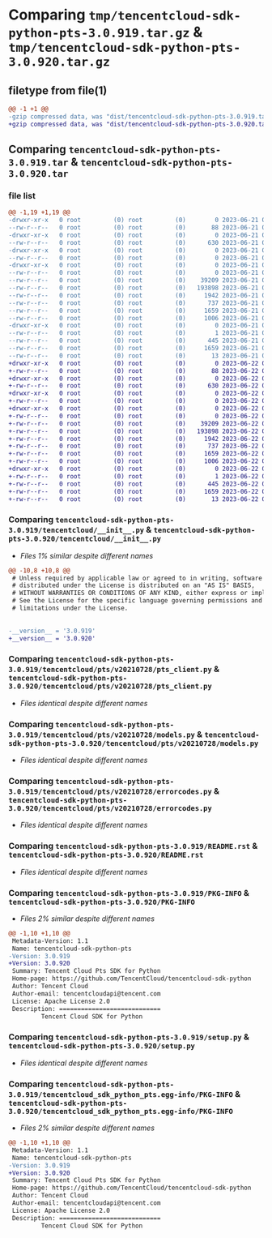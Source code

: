 # Comparing `tmp/tencentcloud-sdk-python-pts-3.0.919.tar.gz` & `tmp/tencentcloud-sdk-python-pts-3.0.920.tar.gz`

## filetype from file(1)

```diff
@@ -1 +1 @@
-gzip compressed data, was "dist/tencentcloud-sdk-python-pts-3.0.919.tar", last modified: Wed Jun 21 00:33:56 2023, max compression
+gzip compressed data, was "dist/tencentcloud-sdk-python-pts-3.0.920.tar", last modified: Thu Jun 22 00:32:19 2023, max compression
```

## Comparing `tencentcloud-sdk-python-pts-3.0.919.tar` & `tencentcloud-sdk-python-pts-3.0.920.tar`

### file list

```diff
@@ -1,19 +1,19 @@
-drwxr-xr-x   0 root         (0) root         (0)        0 2023-06-21 00:33:56.000000 tencentcloud-sdk-python-pts-3.0.919/
--rw-r--r--   0 root         (0) root         (0)       88 2023-06-21 00:33:56.000000 tencentcloud-sdk-python-pts-3.0.919/setup.cfg
-drwxr-xr-x   0 root         (0) root         (0)        0 2023-06-21 00:33:56.000000 tencentcloud-sdk-python-pts-3.0.919/tencentcloud/
--rw-r--r--   0 root         (0) root         (0)      630 2023-06-21 00:33:56.000000 tencentcloud-sdk-python-pts-3.0.919/tencentcloud/__init__.py
-drwxr-xr-x   0 root         (0) root         (0)        0 2023-06-21 00:33:56.000000 tencentcloud-sdk-python-pts-3.0.919/tencentcloud/pts/
--rw-r--r--   0 root         (0) root         (0)        0 2023-06-21 00:33:56.000000 tencentcloud-sdk-python-pts-3.0.919/tencentcloud/pts/__init__.py
-drwxr-xr-x   0 root         (0) root         (0)        0 2023-06-21 00:33:56.000000 tencentcloud-sdk-python-pts-3.0.919/tencentcloud/pts/v20210728/
--rw-r--r--   0 root         (0) root         (0)        0 2023-06-21 00:33:56.000000 tencentcloud-sdk-python-pts-3.0.919/tencentcloud/pts/v20210728/__init__.py
--rw-r--r--   0 root         (0) root         (0)    39209 2023-06-21 00:33:56.000000 tencentcloud-sdk-python-pts-3.0.919/tencentcloud/pts/v20210728/pts_client.py
--rw-r--r--   0 root         (0) root         (0)   193898 2023-06-21 00:33:56.000000 tencentcloud-sdk-python-pts-3.0.919/tencentcloud/pts/v20210728/models.py
--rw-r--r--   0 root         (0) root         (0)     1942 2023-06-21 00:33:56.000000 tencentcloud-sdk-python-pts-3.0.919/tencentcloud/pts/v20210728/errorcodes.py
--rw-r--r--   0 root         (0) root         (0)      737 2023-06-21 00:33:56.000000 tencentcloud-sdk-python-pts-3.0.919/README.rst
--rw-r--r--   0 root         (0) root         (0)     1659 2023-06-21 00:33:56.000000 tencentcloud-sdk-python-pts-3.0.919/PKG-INFO
--rw-r--r--   0 root         (0) root         (0)     1006 2023-06-21 00:33:56.000000 tencentcloud-sdk-python-pts-3.0.919/setup.py
-drwxr-xr-x   0 root         (0) root         (0)        0 2023-06-21 00:33:56.000000 tencentcloud-sdk-python-pts-3.0.919/tencentcloud_sdk_python_pts.egg-info/
--rw-r--r--   0 root         (0) root         (0)        1 2023-06-21 00:33:56.000000 tencentcloud-sdk-python-pts-3.0.919/tencentcloud_sdk_python_pts.egg-info/dependency_links.txt
--rw-r--r--   0 root         (0) root         (0)      445 2023-06-21 00:33:56.000000 tencentcloud-sdk-python-pts-3.0.919/tencentcloud_sdk_python_pts.egg-info/SOURCES.txt
--rw-r--r--   0 root         (0) root         (0)     1659 2023-06-21 00:33:56.000000 tencentcloud-sdk-python-pts-3.0.919/tencentcloud_sdk_python_pts.egg-info/PKG-INFO
--rw-r--r--   0 root         (0) root         (0)       13 2023-06-21 00:33:56.000000 tencentcloud-sdk-python-pts-3.0.919/tencentcloud_sdk_python_pts.egg-info/top_level.txt
+drwxr-xr-x   0 root         (0) root         (0)        0 2023-06-22 00:32:19.000000 tencentcloud-sdk-python-pts-3.0.920/
+-rw-r--r--   0 root         (0) root         (0)       88 2023-06-22 00:32:19.000000 tencentcloud-sdk-python-pts-3.0.920/setup.cfg
+drwxr-xr-x   0 root         (0) root         (0)        0 2023-06-22 00:32:19.000000 tencentcloud-sdk-python-pts-3.0.920/tencentcloud/
+-rw-r--r--   0 root         (0) root         (0)      630 2023-06-22 00:32:19.000000 tencentcloud-sdk-python-pts-3.0.920/tencentcloud/__init__.py
+drwxr-xr-x   0 root         (0) root         (0)        0 2023-06-22 00:32:19.000000 tencentcloud-sdk-python-pts-3.0.920/tencentcloud/pts/
+-rw-r--r--   0 root         (0) root         (0)        0 2023-06-22 00:32:19.000000 tencentcloud-sdk-python-pts-3.0.920/tencentcloud/pts/__init__.py
+drwxr-xr-x   0 root         (0) root         (0)        0 2023-06-22 00:32:19.000000 tencentcloud-sdk-python-pts-3.0.920/tencentcloud/pts/v20210728/
+-rw-r--r--   0 root         (0) root         (0)        0 2023-06-22 00:32:19.000000 tencentcloud-sdk-python-pts-3.0.920/tencentcloud/pts/v20210728/__init__.py
+-rw-r--r--   0 root         (0) root         (0)    39209 2023-06-22 00:32:19.000000 tencentcloud-sdk-python-pts-3.0.920/tencentcloud/pts/v20210728/pts_client.py
+-rw-r--r--   0 root         (0) root         (0)   193898 2023-06-22 00:32:19.000000 tencentcloud-sdk-python-pts-3.0.920/tencentcloud/pts/v20210728/models.py
+-rw-r--r--   0 root         (0) root         (0)     1942 2023-06-22 00:32:19.000000 tencentcloud-sdk-python-pts-3.0.920/tencentcloud/pts/v20210728/errorcodes.py
+-rw-r--r--   0 root         (0) root         (0)      737 2023-06-22 00:32:19.000000 tencentcloud-sdk-python-pts-3.0.920/README.rst
+-rw-r--r--   0 root         (0) root         (0)     1659 2023-06-22 00:32:19.000000 tencentcloud-sdk-python-pts-3.0.920/PKG-INFO
+-rw-r--r--   0 root         (0) root         (0)     1006 2023-06-22 00:32:19.000000 tencentcloud-sdk-python-pts-3.0.920/setup.py
+drwxr-xr-x   0 root         (0) root         (0)        0 2023-06-22 00:32:19.000000 tencentcloud-sdk-python-pts-3.0.920/tencentcloud_sdk_python_pts.egg-info/
+-rw-r--r--   0 root         (0) root         (0)        1 2023-06-22 00:32:19.000000 tencentcloud-sdk-python-pts-3.0.920/tencentcloud_sdk_python_pts.egg-info/dependency_links.txt
+-rw-r--r--   0 root         (0) root         (0)      445 2023-06-22 00:32:19.000000 tencentcloud-sdk-python-pts-3.0.920/tencentcloud_sdk_python_pts.egg-info/SOURCES.txt
+-rw-r--r--   0 root         (0) root         (0)     1659 2023-06-22 00:32:19.000000 tencentcloud-sdk-python-pts-3.0.920/tencentcloud_sdk_python_pts.egg-info/PKG-INFO
+-rw-r--r--   0 root         (0) root         (0)       13 2023-06-22 00:32:19.000000 tencentcloud-sdk-python-pts-3.0.920/tencentcloud_sdk_python_pts.egg-info/top_level.txt
```

### Comparing `tencentcloud-sdk-python-pts-3.0.919/tencentcloud/__init__.py` & `tencentcloud-sdk-python-pts-3.0.920/tencentcloud/__init__.py`

 * *Files 1% similar despite different names*

```diff
@@ -10,8 +10,8 @@
 # Unless required by applicable law or agreed to in writing, software
 # distributed under the License is distributed on an "AS IS" BASIS,
 # WITHOUT WARRANTIES OR CONDITIONS OF ANY KIND, either express or implied.
 # See the License for the specific language governing permissions and
 # limitations under the License.
 
 
-__version__ = '3.0.919'
+__version__ = '3.0.920'
```

### Comparing `tencentcloud-sdk-python-pts-3.0.919/tencentcloud/pts/v20210728/pts_client.py` & `tencentcloud-sdk-python-pts-3.0.920/tencentcloud/pts/v20210728/pts_client.py`

 * *Files identical despite different names*

### Comparing `tencentcloud-sdk-python-pts-3.0.919/tencentcloud/pts/v20210728/models.py` & `tencentcloud-sdk-python-pts-3.0.920/tencentcloud/pts/v20210728/models.py`

 * *Files identical despite different names*

### Comparing `tencentcloud-sdk-python-pts-3.0.919/tencentcloud/pts/v20210728/errorcodes.py` & `tencentcloud-sdk-python-pts-3.0.920/tencentcloud/pts/v20210728/errorcodes.py`

 * *Files identical despite different names*

### Comparing `tencentcloud-sdk-python-pts-3.0.919/README.rst` & `tencentcloud-sdk-python-pts-3.0.920/README.rst`

 * *Files identical despite different names*

### Comparing `tencentcloud-sdk-python-pts-3.0.919/PKG-INFO` & `tencentcloud-sdk-python-pts-3.0.920/PKG-INFO`

 * *Files 2% similar despite different names*

```diff
@@ -1,10 +1,10 @@
 Metadata-Version: 1.1
 Name: tencentcloud-sdk-python-pts
-Version: 3.0.919
+Version: 3.0.920
 Summary: Tencent Cloud Pts SDK for Python
 Home-page: https://github.com/TencentCloud/tencentcloud-sdk-python
 Author: Tencent Cloud
 Author-email: tencentcloudapi@tencent.com
 License: Apache License 2.0
 Description: ============================
         Tencent Cloud SDK for Python
```

### Comparing `tencentcloud-sdk-python-pts-3.0.919/setup.py` & `tencentcloud-sdk-python-pts-3.0.920/setup.py`

 * *Files identical despite different names*

### Comparing `tencentcloud-sdk-python-pts-3.0.919/tencentcloud_sdk_python_pts.egg-info/PKG-INFO` & `tencentcloud-sdk-python-pts-3.0.920/tencentcloud_sdk_python_pts.egg-info/PKG-INFO`

 * *Files 2% similar despite different names*

```diff
@@ -1,10 +1,10 @@
 Metadata-Version: 1.1
 Name: tencentcloud-sdk-python-pts
-Version: 3.0.919
+Version: 3.0.920
 Summary: Tencent Cloud Pts SDK for Python
 Home-page: https://github.com/TencentCloud/tencentcloud-sdk-python
 Author: Tencent Cloud
 Author-email: tencentcloudapi@tencent.com
 License: Apache License 2.0
 Description: ============================
         Tencent Cloud SDK for Python
```

